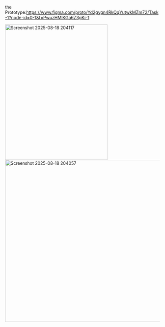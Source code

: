 the Prototype:https://www.figma.com/proto/Yd2gvgn4RkQqYutwkMZm72/Task-1?node-id=0-1&t=PwuzHMlKGa6Z3gKi-1

<img width="333" height="441" alt="Screenshot 2025-08-18 204117" src="https://github.com/user-attachments/assets/c4da5c82-28b3-4831-b9d2-85ed97a3cd17" />
<img width="975" height="527" alt="Screenshot 2025-08-18 204057" src="https://github.com/user-attachments/assets/4e5a58cf-3200-4bdf-9529-5e78fa454137" />
